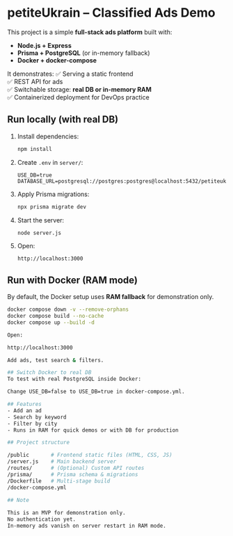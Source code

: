 # petiteUkrain – Classified Ads Demo

This project is a simple **full-stack ads platform** built with:
- **Node.js + Express**
- **Prisma + PostgreSQL** (or in-memory fallback)
- **Docker + docker-compose**

It demonstrates:
✅ Serving a static frontend  
✅ REST API for ads  
✅ Switchable storage: **real DB or in-memory RAM**  
✅ Containerized deployment for DevOps practice

## Run locally (with real DB)

1. Install dependencies:
   ```bash
   npm install
   ```

2. Create `.env` in `server/`:
   ```env
   USE_DB=true
   DATABASE_URL=postgresql://postgres:postgres@localhost:5432/petiteukrain
   ```

3. Apply Prisma migrations:
   ```bash
   npx prisma migrate dev
   ```

4. Start the server:
   ```bash
   node server.js
   ```

5. Open:
   ```
   http://localhost:3000
   ```

## Run with Docker (RAM mode)

By default, the Docker setup uses **RAM fallback** for demonstration only.

```bash
docker compose down -v --remove-orphans
docker compose build --no-cache
docker compose up --build -d

Open:

http://localhost:3000

Add ads, test search & filters.

## Switch Docker to real DB
To test with real PostgreSQL inside Docker:

Change USE_DB=false to USE_DB=true in docker-compose.yml.

## Features
- Add an ad
- Search by keyword
- Filter by city
- Runs in RAM for quick demos or with DB for production

## Project structure

/public       # Frontend static files (HTML, CSS, JS)
/server.js    # Main backend server
/routes/      # (Optional) Custom API routes
/prisma/      # Prisma schema & migrations
/Dockerfile   # Multi-stage build
/docker-compose.yml

## Note
 
This is an MVP for demonstration only.
No authentication yet.
In-memory ads vanish on server restart in RAM mode.